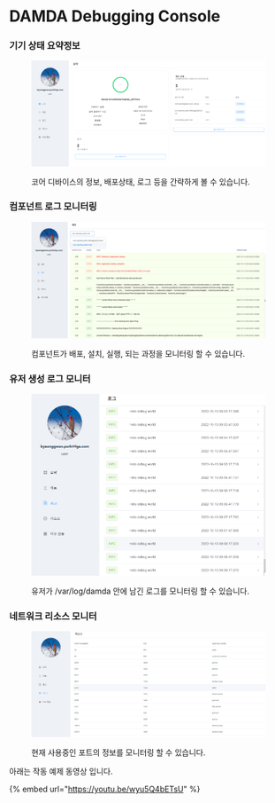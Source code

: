 # DAMDA Debugging Console

### 기기 상태 요약정보

<figure><img src="../../.gitbook/assets/image (4) (4).png" alt=""><figcaption><p>코어 디바이스의 정보, 배포상태, 로그 등을 간략하게 볼 수 있습니다.</p></figcaption></figure>

### 컴포넌트 로그 모니터링

<figure><img src="../../.gitbook/assets/image (11).png" alt=""><figcaption><p>컴포넌트가 배포, 설치, 실행, 되는 과정을 모니터링 할 수 있습니다.</p></figcaption></figure>

### 유저 생성 로그 모니터

<figure><img src="../../.gitbook/assets/image (7) (2) (1).png" alt=""><figcaption><p>유저가 /var/log/damda 안에 남긴 로그를 모니터링 할 수 있습니다.</p></figcaption></figure>

### 네트워크 리소스 모니터

<figure><img src="../../.gitbook/assets/image (6) (2) (1).png" alt=""><figcaption><p>현재 사용중인 포트의 정보를 모니터링 할 수 있습니다.</p></figcaption></figure>



아래는 작동 예제 동영상 입니다.&#x20;

{% embed url="https://youtu.be/wyu5Q4bETsU" %}
